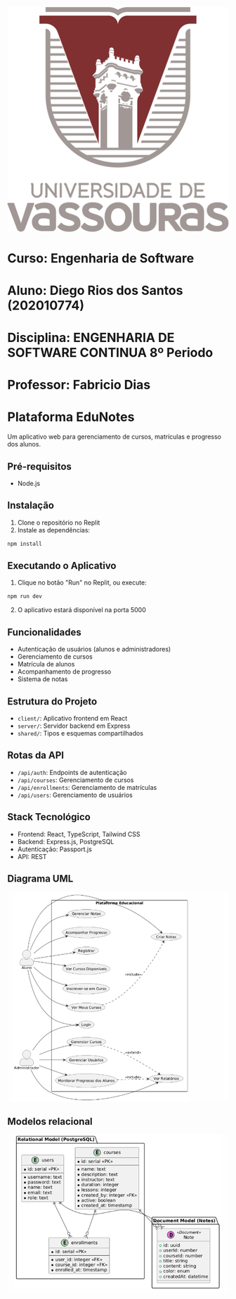 ![alt text](https://github.com/DiegoWebwork/estrutura-de-dados/blob/main/universidade%20de%20vassouras%20Vertical.png)

# Curso: Engenharia de Software
# Aluno: Diego Rios dos Santos (202010774)
# Disciplina: ENGENHARIA DE SOFTWARE CONTINUA 8º Periodo
# Professor: Fabricio Dias

# Plataforma EduNotes

Um aplicativo web para gerenciamento de cursos, matrículas e progresso dos alunos.

## Pré-requisitos

- Node.js

## Instalação

1. Clone o repositório no Replit
2. Instale as dependências:
```bash
npm install
```

## Executando o Aplicativo

1. Clique no botão "Run" no Replit, ou execute:
```bash
npm run dev
```

2. O aplicativo estará disponível na porta 5000

## Funcionalidades

- Autenticação de usuários (alunos e administradores)
- Gerenciamento de cursos
- Matrícula de alunos
- Acompanhamento de progresso
- Sistema de notas

## Estrutura do Projeto

- `client/`: Aplicativo frontend em React
- `server/`: Servidor backend em Express
- `shared/`: Tipos e esquemas compartilhados

## Rotas da API

- `/api/auth`: Endpoints de autenticação
- `/api/courses`: Gerenciamento de cursos
- `/api/enrollments`: Gerenciamento de matrículas
- `/api/users`: Gerenciamento de usuários

## Stack Tecnológico

- Frontend: React, TypeScript, Tailwind CSS
- Backend: Express.js, PostgreSQL
- Autenticação: Passport.js
- API: REST

## Diagrama UML
![alt text](https://github.com/DiegoWebwork/EduNotes-P1/blob/main/uml.png)

## Modelos relacional
![alt text](https://github.com/DiegoWebwork/EduNotes-P1/blob/main/relacionamentos.png)
